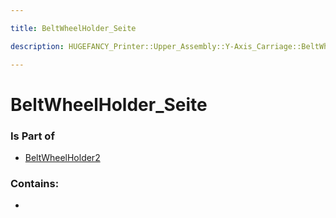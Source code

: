 ```yaml
---

title: BeltWheelHolder_Seite

description: HUGEFANCY_Printer::Upper_Assembly::Y-Axis_Carriage::BeltWheelHolder2::BeltWheelHolder_Seite

---
```

# BeltWheelHolder_Seite
<script>
    var geoarray = '{"BeltWheelHolder_Seite": {}}';
</script>
<script>
    var basepath = '/assets/HUGEFANCY_Printer/Upper_Assembly/Y-Axis_Carriage/BeltWheelHolder2/';
</script>
<link rel="stylesheet" href="/css/container.css">

<div id="container"></div>

<!-- these are the required scripts for the three.js scene -->
<script src="/lib/three.min.js"></script>
<script src="/lib/OrbitControls.js"></script>
<script src="/lib/RectAreaLightUniformsLib.js"></script>
<!-- this is your app's lib file -->
<script src="/lib/triceratops_app.js"></script>
### Is Part of
- [BeltWheelHolder2](../BeltWheelHolder2)  

### Contains:
- [](./BeltWheelHolder_Seite/)

